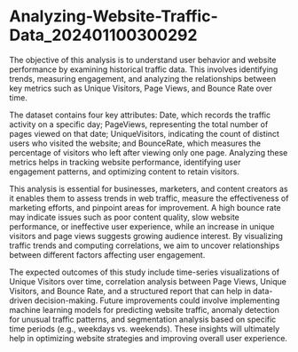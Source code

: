 # Analyzing-Website-Traffic-Data_202401100300292
The objective of this analysis is to understand user behavior and website performance by examining historical traffic data. This involves identifying trends, measuring engagement, and analyzing the relationships between key metrics such as Unique Visitors, Page Views, and Bounce Rate over time.

The dataset contains four key attributes: Date, which records the traffic activity on a specific day; PageViews, representing the total number of pages viewed on that date; UniqueVisitors, indicating the count of distinct users who visited the website; and BounceRate, which measures the percentage of visitors who left after viewing only one page. Analyzing these metrics helps in tracking website performance, identifying user engagement patterns, and optimizing content to retain visitors.

This analysis is essential for businesses, marketers, and content creators as it enables them to assess trends in web traffic, measure the effectiveness of marketing efforts, and pinpoint areas for improvement. A high bounce rate may indicate issues such as poor content quality, slow website performance, or ineffective user experience, while an increase in unique visitors and page views suggests growing audience interest. By visualizing traffic trends and computing correlations, we aim to uncover relationships between different factors affecting user engagement.

The expected outcomes of this study include time-series visualizations of Unique Visitors over time, correlation analysis between Page Views, Unique Visitors, and Bounce Rate, and a structured report that can help in data-driven decision-making. Future improvements could involve implementing machine learning models for predicting website traffic, anomaly detection for unusual traffic patterns, and segmentation analysis based on specific time periods (e.g., weekdays vs. weekends). These insights will ultimately help in optimizing website strategies and improving overall user experience.















